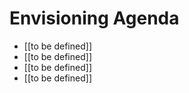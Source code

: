 # Envisioning Agenda

- [[to be defined]]
- [[to be defined]]
- [[to be defined]]
- [[to be defined]]
